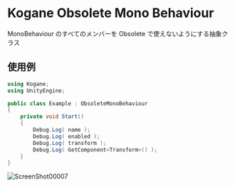 ﻿# Kogane Obsolete Mono Behaviour

MonoBehaviour のすべてのメンバーを Obsolete で使えないようにする抽象クラス

## 使用例

```cs
using Kogane;
using UnityEngine;

public class Example : ObsoleteMonoBehaviour
{
    private void Start()
    {
        Debug.Log( name );
        Debug.Log( enabled );
        Debug.Log( transform );
        Debug.Log( GetComponent<Transform>() );
    }
}
```

![ScreenShot00007](https://user-images.githubusercontent.com/6134875/210162296-0afcf5b2-28b5-4db4-ad45-47b46e454351.png)
